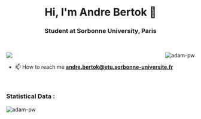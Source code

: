 <h1 align="center">Hi, I'm Andre Bertok 👋</h1>
<h3 align="center">Student at Sorbonne University, Paris</h3>

<br>





<p><img align="right" src="https://github.com/Adam-pw/Adam-pw/blob/main/animation_500_kxa883sd.gif" alt="adam-pw" /></p>


 <!-- - 📚 I’m currently learning Qiskit<img src="https://github.com/Andrebtk/Andrebtk/assets/53980377/491d109f-c065-41f7-af99-26f0f65fd248" height="16" width="16">  and  C-->
![](https://komarev.com/ghpvc/?username=Andrebtk)
- 📫 How to reach me **andre.bertok@etu.sorbonne-universite.fr**


<br>



<h3>Statistical Data : </h3>
<p><img align="center"
    src="https://github-readme-stats.vercel.app/api/top-langs?username=Andrebtk&show_icons=true&locale=en&bg_color=0d1117&text_color=ffffff&layout=compact"
    alt="adam-pw" 
    bg_color=#808080/></p>
